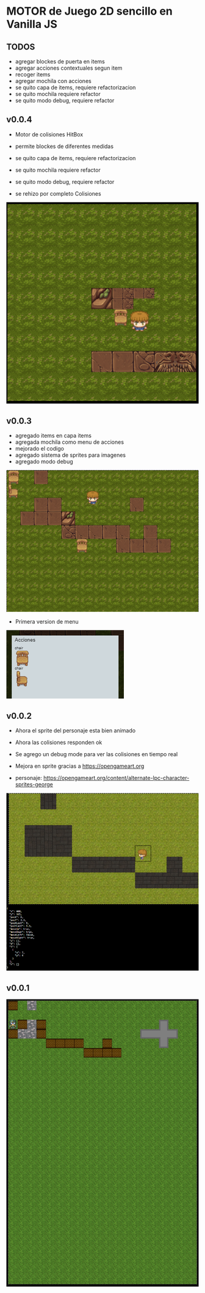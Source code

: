 # MOTOR de Juego 2D sencillo en Vanilla JS

## TODOS

- agregar blockes de puerta en items
- agregar acciones contextuales segun item
- recoger items
- agregar mochila con acciones
- se quito capa de items, requiere refactorizacion
- se quito mochila requiere refactor
- se quito modo debug, requiere refactor

## v0.0.4

- Motor de colisiones HitBox
- permite blockes de diferentes medidas

- se quito capa de items, requiere refactorizacion
- se quito mochila requiere refactor
- se quito modo debug, requiere refactor
- se rehizo por completo Colisiones

![game_v0.0.4.png](./doc/game_v0.0.4.png)

## v0.0.3
- agregado items en capa items
- agregada mochila como menu de acciones
- mejorado el codigo
- agregado sistema de sprites para imagenes
- agregado modo debug

![game_v0.0.3.png](./doc/game_v0.0.3.png)

- Primera version de menu


![menu_v0.0.1.png](./doc/menu_v0.0.1.png)

## v0.0.2 

- Ahora el sprite del personaje esta bien animado
- Ahora las colisiones responden ok
- Se agrego un debug mode para ver las colisiones en tiempo real
- Mejora en sprite gracias a https://opengameart.org

- personaje: https://opengameart.org/content/alternate-lpc-character-sprites-george

![game_v0.0.2.png](./doc/game_v0.0.2.png)

## v0.0.1
![game example](./doc/game.png)